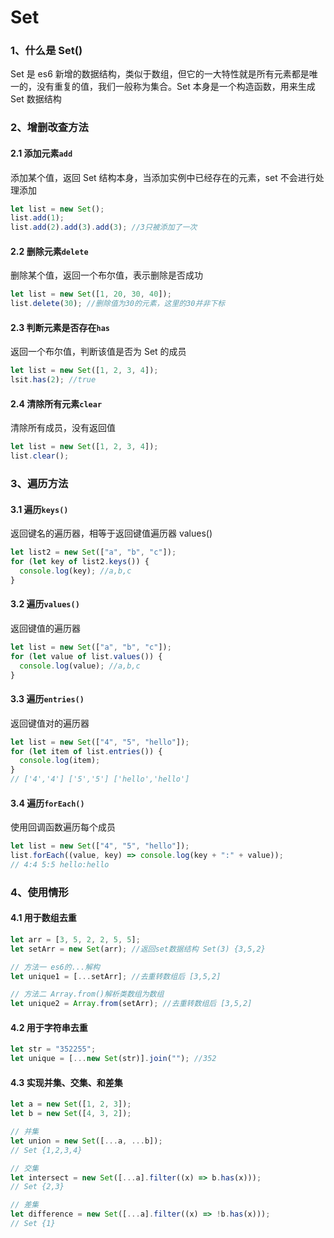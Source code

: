 # Set

### 1、什么是 Set()

Set 是 es6 新增的数据结构，类似于数组，但它的一大特性就是所有元素都是唯一的，没有重复的值，我们一般称为集合。Set 本身是一个构造函数，用来生成 Set 数据结构

### 2、增删改查方法

#### 2.1 添加元素`add`

添加某个值，返回 Set 结构本身，当添加实例中已经存在的元素，set 不会进行处理添加

```js
let list = new Set();
list.add(1);
list.add(2).add(3).add(3); //3只被添加了一次
```

#### 2.2 删除元素`delete`

删除某个值，返回一个布尔值，表示删除是否成功

```js
let list = new Set([1, 20, 30, 40]);
list.delete(30); //删除值为30的元素，这里的30并非下标
```

#### 2.3 判断元素是否存在`has`

返回一个布尔值，判断该值是否为 Set 的成员

```js
let list = new Set([1, 2, 3, 4]);
lsit.has(2); //true
```

#### 2.4 清除所有元素`clear`

清除所有成员，没有返回值

```js
let list = new Set([1, 2, 3, 4]);
list.clear();
```

### 3、遍历方法

#### 3.1 遍历`keys()`

返回键名的遍历器，相等于返回键值遍历器 values()

```js
let list2 = new Set(["a", "b", "c"]);
for (let key of list2.keys()) {
  console.log(key); //a,b,c
}
```

#### 3.2 遍历`values()`

返回键值的遍历器

```js
let list = new Set(["a", "b", "c"]);
for (let value of list.values()) {
  console.log(value); //a,b,c
}
```

#### 3.3 遍历`entries()`

返回键值对的遍历器

```js
let list = new Set(["4", "5", "hello"]);
for (let item of list.entries()) {
  console.log(item);
}
// ['4','4'] ['5','5'] ['hello','hello']
```

#### 3.4 遍历`forEach()`

使用回调函数遍历每个成员

```js
let list = new Set(["4", "5", "hello"]);
list.forEach((value, key) => console.log(key + ":" + value));
// 4:4 5:5 hello:hello
```

### 4、使用情形

#### 4.1 用于数组去重

```js
let arr = [3, 5, 2, 2, 5, 5];
let setArr = new Set(arr); //返回set数据结构 Set(3) {3,5,2}

// 方法一 es6的...解构
let unique1 = [...setArr]; //去重转数组后 [3,5,2]

// 方法二 Array.from()解析类数组为数组
let unique2 = Array.from(setArr); //去重转数组后 [3,5,2]
```

#### 4.2 用于字符串去重

```js
let str = "352255";
let unique = [...new Set(str)].join(""); //352
```

#### 4.3 实现并集、交集、和差集

```js
let a = new Set([1, 2, 3]);
let b = new Set([4, 3, 2]);

// 并集
let union = new Set([...a, ...b]);
// Set {1,2,3,4}

// 交集
let intersect = new Set([...a].filter((x) => b.has(x)));
// Set {2,3}

// 差集
let difference = new Set([...a].filter((x) => !b.has(x)));
// Set {1}
```

